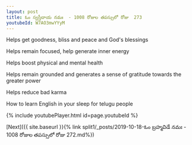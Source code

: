 ```yaml
---
layout: post
title: ఓం స్వస్తీదాయ నమః  - 1008 రోజుల తపస్సులో రోజు  273
youtubeId: W7AO3mwYYyM
---
```

 
 
Helps get goodness, bliss and peace and God's blessings
 
Helps remain focused, help generate inner energy 
 
Helps boost physical and mental health 
 
Helps remain grounded and generates a sense of gratitude towards the greater power 
 
Helps reduce bad karma
 
How to learn English in your sleep for telugu people
 
 
 
 


{% include youtubePlayer.html id=page.youtubeId %}
 
[Next]({{ site.baseurl }}{% link split1/_posts/2019-10-18-ఓం బ్రహ్మవిడే నమః  - 1008 రోజుల తపస్సులో రోజు  272.md%})
 
